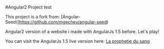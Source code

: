 #Angular2 Project test

This project is a fork from: [Angular-Seed(]https://github.com/mgechev/angular-seed)

Angular2 version of a website i made with AngularJs 1.5 before. Let's play!

You can visit the AngularJs 1.5 live version here: [La prophetie du sang](http://laprophetiedusang.fr)

